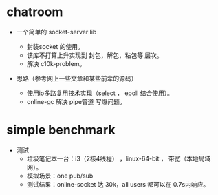 # chatroom

* 一个简单的 socket-server lib
    *  封装socket 的使用。
    *  该库不打算上升实现到 封包，解包，粘包等 层次。
    *  解决 c10k-problem。

*  思路（参考网上一些文章和某些前辈的源码）
    *  使用io多路复用技术实现（select ， epoll 结合使用）。
    *  online-gc 解决 pipe管道 写爆问题。


# simple benchmark

* 测试
    * 垃圾笔记本一台：i3（2核4线程） ，linux-64-bit ， 带宽（本地局域网）。
    * 模拟场景：one pub/sub
    * 测试结果：online-socket 达 30k，all users 都可以在 0.7s内响应。
